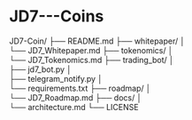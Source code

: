 # JD7---Coins
JD7-Coin/ 
├── README.md 
├── whitepaper/ │   
  └── JD7_Whitepaper.md 
├── tokenomics/ │  
  └── JD7_Tokenomics.md 
├── trading_bot/ │   
├── jd7_bot.py │   
├── telegram_notify.py │   
  └── requirements.txt 
├── roadmap/ │   
  └── JD7_Roadmap.md 
├── docs/ │   
  └── architecture.md 
  └── LICENSE
